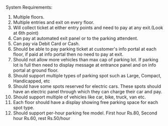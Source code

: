 System Requirements:

1. Multiple floors.
2. Multiple entries and exit on every floor.
3. Will collect ticket at either entry points and need to pay at any exit.(Look at 6th point)
4. Can pay at automated exit panel or to the parking attendent.
5. Can pay via Debit Card or Cash.
6. Should be able to pay parking ticket at customer's info portal at each floor, if paid at info portal
   then no need to pay at exit.
7. Should not allow more vehicles than max cap of parking lot. If parking lot is full then need to display
   message at entrance panel and on info portal at ground floor.
8. Should support multiple types of parking spot such as Large, Compact, Handicapped, etc
9. Should have some spots reserved for electric cars. These spots should have an electric panel
   through which they can charge their car and pay.
10. Should support multiple of vehicles like car, bike, truck, van etc.
11. Each floor should have a display showing free parking space for each spot type.
12. Should support per-hour parking fee model. First hour Rs.80, Second hour Rs.60, rest Rs.50/hour